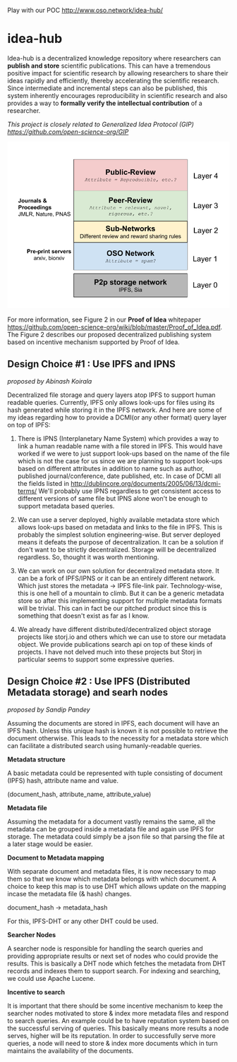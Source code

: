 Play with our POC http://www.oso.network/idea-hub/

# idea-hub

Idea-hub is a decentralized knowledge repository where researchers can **publish and store** scientific publications. This can have a tremendous positive impact for scientific research by allowing researchers to share their ideas rapidly and efficiently, thereby accelerating the scientific research. Since intermediate and incremental steps can also be published, this system inherently encourages reproducibility in scientific research and also provides a way to **formally verify the intellectual contribution** of a researcher.

*This project is closely related to Generalized Idea Protocol (GIP) https://github.com/open-science-org/GIP*


![Decentralized Publishing Platform Based on Proof of Idea](dissemeniation.png)

For more information, see Figure 2 in our **Proof of Idea** whitepaper https://github.com/open-science-org/wiki/blob/master/Proof_of_Idea.pdf. The Figure 2 describes our proposed decentralized publishing system based on incentive mechanism supported by Proof of Idea.

## Design Choice #1 : Use IPFS and IPNS
*proposed by Abinash Koirala*

Decentralized file storage and query layers atop IPFS to support human readable queries. Currently, IPFS only allows look-ups for files using its hash generated while storing it in the IPFS network. And here are some of my ideas regarding how to provide a DCMI(or any other format) query layer on top of IPFS:

1. There is IPNS (Interplanetary Name System) which provides a way to link a human readable name with a file stored in IPFS. This would have worked if we were to just support look-ups based on the name of the file which is not the case for us since we are planning to support look-ups based on different attributes in addition to name such as author, published journal/conference, date published, etc. In case of DCMI all the fields listed in http://dublincore.org/documents/2005/06/13/dcmi-terms/ We'll probably use IPNS regardless to get consistent access to different versions of same file but IPNS alone won't be enough to support metadata based queries.

2. We can use a server deployed, highly available metadata store which allows look-ups based on metadata and links to the file in IPFS. This is probably the simplest solution engineering-wise. But server deployed means it defeats the purpose of decentralization. It can be a solution if don't want to be strictly decentralized. Storage will be decentralized regardless. So, thought it was worth mentioning.

3. We can work on our own solution for decentralized metadata store. It can be a fork of IPFS/IPNS or it can be an entirely different network. Which just stores the metadata -> IPFS file-link pair. Technology-wise, this is one hell of a mountain to climb. But it can be a generic metadata store so after this implementing support for multiple metadata formats will be trivial. This can in fact be our pitched product since this is something that doesn't exist as far as I know.

4. We already have different distributed/decentralized object storage projects like storj.io and others which we can use to store our metadata object. We provide publications search api on top of these kinds of projects. I have not delved much into these projects but Storj in particular seems to support some expressive queries.

## Design Choice #2 : Use IPFS (Distributed Metadata storage) and searh nodes
*proposed by Sandip Pandey*

Assuming the documents are stored in IPFS, each document will have an IPFS hash. Unless this unique hash is known it is not possible to retrieve the document otherwise. This leads to the necessity for a metadata store which can facilitate a distributed search using humanly-readable queries.

**Metadata structure**

A basic metadata could be represented with tuple consisting of document (IPFS) hash, attribute name and value.

(document_hash, attribute_name, attribute_value)

**Metadata file**

Assuming the metadata for a document vastly remains the same, all the metadata can be grouped inside a metadata file and again use IPFS for storage. The metadata could simply be a json file so that parsing the file at a later stage would be easier.

**Document to Metadata mapping**

With separate document and metadata files, it is now necessary to map them so that we know which metadata belongs with which document. A choice to keep this map is to use DHT which allows update on the mapping incase the metadata file (& hash) changes.

document_hash -> metadata_hash

For this, IPFS-DHT or any other DHT could be used.

**Searcher Nodes**

A searcher node is responsible for handling the search queries and providing appropriate results or next set of nodes who could provide the results. This is basically a DHT node which fetches the metadata from DHT records and indexes them to support search. For indexing and searching, we could use Apache Lucene.

**Incentive to search**

It is important that there should be some incentive mechanism to keep the searcher nodes motivated to store & index more metadata files and respond to search queries. An example could be to have reputation system based on the successful serving of queries. This basically means more results a node serves, higher will be its reputation. In order to successfully serve more queries, a node will need to store & index more documents which in turn maintains the availability of the documents.
